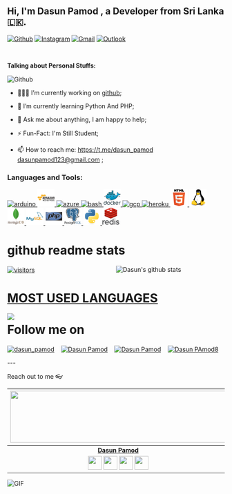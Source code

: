 <!-- Your title -->
## Hi, I'm Dasun Pamod , a Developer from Sri Lanka 🇱🇰.

<!-- Your badges
You can use the website to generate badges: https://shields.io/
-->

[![Github](https://img.shields.io/badge/-Github-000?style=flat&logo=Github&logoColor=white)](https://github.com/dasunpamod)
[![Instagram](https://img.shields.io/badge/-Instagram-c13584?style=flat&labelColor=c13584&logo=instagram&logoColor=white)](https://www.instagram.com/dasun_pamod/)
[![Gmail](https://img.shields.io/badge/-Gmail-c14438?style=flat&logo=Gmail&logoColor=white)](Dasun__Pamod:dasunpamod4@gmail.com)
[![Outlook](https://img.shields.io/badge/-Outlook-0078D4?style=flat&logo=Microsoft-Outlook&logoColor=white)](mailto:dasunpamod4@gmail.com)

&nbsp;

<!-- Talking about you -->
**Talking about Personal Stuffs:**

<!-- Any image aligned to the right. Beware the width -->
<img width="50%" align="center" alt="Github" src="https://user-images.githubusercontent.com/63133683/126859565-d11ba7e3-9ab0-4731-bf0b-42424ccff05c.gif" />

- 👨🏽‍💻 I’m currently working on [github](https://github.com/dasunpamod);
- 🌱 I’m currently learning Python And PHP; 
- 💬 Ask me about anything, I am happy to help;
- ⚡️ Fun-Fact: I'm Still Student;
- 📫 How to reach me: https://t.me/dasun_pamod dasunpamod123@gmail.com
;

  <!-- Your languages and tools. Be careful with the alignment. 
  You can use this sites to get logos: https://www.vectorlogo.zone or https://simpleicons.org/
  -->
<h3 align="left">Languages and Tools:</h3>
<p align="left"> <a href="https://www.arduino.cc/" target="_blank"> <img src="https://cdn.worldvectorlogo.com/logos/arduino-1.svg" alt="arduino" width="40" height="40"/> </a> <a href="https://aws.amazon.com" target="_blank"> <img src="https://raw.githubusercontent.com/devicons/devicon/master/icons/amazonwebservices/amazonwebservices-original-wordmark.svg" alt="aws" width="40" height="40"/> </a> <a href="https://azure.microsoft.com/en-in/" target="_blank"> <img src="https://www.vectorlogo.zone/logos/microsoft_azure/microsoft_azure-icon.svg" alt="azure" width="40" height="40"/> </a> <a href="https://www.gnu.org/software/bash/" target="_blank"> <img src="https://www.vectorlogo.zone/logos/gnu_bash/gnu_bash-icon.svg" alt="bash" width="40" height="40"/> </a> <a href="https://www.docker.com/" target="_blank"> <img src="https://raw.githubusercontent.com/devicons/devicon/master/icons/docker/docker-original-wordmark.svg" alt="docker" width="40" height="40"/> </a> <a href="https://cloud.google.com" target="_blank"> <img src="https://www.vectorlogo.zone/logos/google_cloud/google_cloud-icon.svg" alt="gcp" width="40" height="40"/> </a> <a href="https://heroku.com" target="_blank"> <img src="https://www.vectorlogo.zone/logos/heroku/heroku-icon.svg" alt="heroku" width="40" height="40"/> </a> <a href="https://www.w3.org/html/" target="_blank"> <img src="https://raw.githubusercontent.com/devicons/devicon/master/icons/html5/html5-original-wordmark.svg" alt="html5" width="40" height="40"/> </a> <a href="https://www.linux.org/" target="_blank"> <img src="https://raw.githubusercontent.com/devicons/devicon/master/icons/linux/linux-original.svg" alt="linux" width="40" height="40"/> </a> <a href="https://www.mongodb.com/" target="_blank"> <img src="https://raw.githubusercontent.com/devicons/devicon/master/icons/mongodb/mongodb-original-wordmark.svg" alt="mongodb" width="40" height="40"/> </a> <a href="https://www.mysql.com/" target="_blank"> <img src="https://raw.githubusercontent.com/devicons/devicon/master/icons/mysql/mysql-original-wordmark.svg" alt="mysql" width="40" height="40"/> </a> <a href="https://www.php.net" target="_blank"> <img src="https://raw.githubusercontent.com/devicons/devicon/master/icons/php/php-original.svg" alt="php" width="40" height="40"/> </a> <a href="https://www.postgresql.org" target="_blank"> <img src="https://raw.githubusercontent.com/devicons/devicon/master/icons/postgresql/postgresql-original-wordmark.svg" alt="postgresql" width="40" height="40"/> </a> <a href="https://www.python.org" target="_blank"> <img src="https://raw.githubusercontent.com/devicons/devicon/master/icons/python/python-original.svg" alt="python" width="40" height="40"/> </a> <a href="https://redis.io" target="_blank"> <img src="https://raw.githubusercontent.com/devicons/devicon/master/icons/redis/redis-original-wordmark.svg" alt="redis" width="40" height="40"/> </a> </p>
<!-- Your hits or visitors
site: http://hits.dwyl.com or https://visitor-badge.glitch.me
Both apis are in trouble due to the number of requests, if you know any other to register visitors, great
-->

 # github readme stats 
<p>
  <a href="https://github.com/dasunpamod/">
    <img width="50%" align="right" alt="Dasun's github stats" src="https://github-readme-stats.vercel.app/api?username=dasunpamod&show_icons=true&hide_border=true" />
  </a>
  
<p align="left">
  <a href="http://hits.dwyl.com/onimur/onimur" target="_blank">
    <img align="center" alt="visitors" src="https://visitor-badge.glitch.me/badge?page_id=dasunpamod" />
</p>
  
# MOST USED LANGUAGES

 <a href="https://github.com/dasunpamod" align = "center">
  <img align="left" src="https://github-readme-stats.vercel.app/api/top-langs/?username=dasunpamod" />
</a> 



# Follow me on

<p align="left">
<a href="https://t.me/dasun_pamod" target="blank"><img align="center" src="https://upload-icon.s3.us-east-2.amazonaws.com/uploads/icons/png/1766858341556105723-512.png" alt="dasun_pamod" height="40" width="40" /></a> &nbsp;&nbsp;
<a href="https://www.instagram.com/dasun_pamod/" target="blank"><img align="center" src="https://user-images.githubusercontent.com/63133683/126860125-4e62b038-c581-4461-84d6-47b754105a02.png" alt="Dasun Pamod" height="40" width="40" /></a> &nbsp;&nbsp;
<a href="https://twitter.com/Dasun03571140" target="blank"><img align="center" src="https://cdn.jsdelivr.net/npm/simple-icons@3.0.1/icons/twitter.svg" alt="Dasun Pamod" height="40" width="40" /></a> &nbsp;&nbsp;
<a href="https://www.facebook.com/dasun.pamod.1" target="blank"><img align="center" src="https://cdn.jsdelivr.net/npm/simple-icons@3.0.1/icons/facebook.svg" alt="Dasun PAmod8" height="40" width="40" /></a> &nbsp;&nbsp;
</p>
---


Reach out to me 👓

|  <a href="https://t.me/dasun_pamod/"><img src="https://user-images.githubusercontent.com/49580304/110318584-81067880-7fc2-11eb-8391-152d308e7f2b.gif" width="500px" height="120px" /></a> |
|:---------------------------------------------------------------------------------------------------------------------------------------: |
|       **[Dasun Pamod ](https://t.me/dasun_pamod)**                                                                                |
|<a href="https://twitter.com/Dasun03571140"><img src="https://i.ibb.co/kmgQVyW/twitter.png" width="32px" height="32px"></a> <a href="https://github.com/dasunpamod"><img src="https://cdn.iconscout.com/icon/free/png-256/github-108-438008.png" width="32px" height="32px"></a> <a href="https://www.facebook.com/dasun.pamod.1"><img src="https://i.ibb.co/zmYNW4p/facebook.png" width="32px" height="32px"></a> <a href="#"><img src="https://i.ibb.co/Kx2GSrT/linkedin.png" width="32px" height="32px"></a> |









<img align="center" width="30%" alt="GIF" src="https://user-images.githubusercontent.com/63133683/126859569-0d58ce47-5148-492e-9f8e-06958bb1b99f.gif" />










